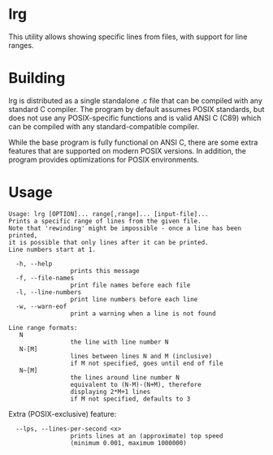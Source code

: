 # lrg

This utility allows showing specific lines from files, with support for
line ranges.

# Building

lrg is distributed as a single standalone .c file that can be compiled
with any standard C compiler. The program by default assumes POSIX standards,
but does not use any POSIX-specific functions and is valid ANSI C (C89)
which can be compiled with any standard-compatible compiler.

While the base program is fully functional on ANSI C, there are some extra
features that are supported on modern POSIX versions. In addition, the program
provides optimizations for POSIX environments.

# Usage

```
Usage: lrg [OPTION]... range[,range]... [input-file]...
Prints a specific range of lines from the given file.
Note that 'rewinding' might be impossible - once a line has been printed,
it is possible that only lines after it can be printed.
Line numbers start at 1.

  -h, --help
                 prints this message
  -f, --file-names
                 print file names before each file
  -l, --line-numbers
                 print line numbers before each line
  -w, --warn-eof
                 print a warning when a line is not found

Line range formats:
   N
                 the line with line number N
   N-[M]
                 lines between lines N and M (inclusive)
                 if M not specified, goes until end of file
   N~[M]
                 the lines around line number N
                 equivalent to (N-M)-(N+M), therefore
                 displaying 2*M+1 lines
                 if M not specified, defaults to 3
```

Extra (POSIX-exclusive) feature:

```
  --lps, --lines-per-second <x>
                 prints lines at an (approximate) top speed
                 (minimum 0.001, maximum 1000000)
```
